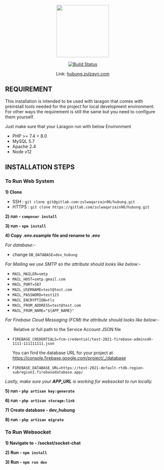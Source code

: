 <p align="center"><a href="https://hubung.zulzayn.com/" target="_blank"><img src="https://gitlab.com/zulwaqarzain96/hubung/-/raw/master/public/icons/192.png" width="170"></a></p>

<p align="center">
<a href="https://gitlab.com/ImranShamm/hse-magicx/-/pipelines"><img src="https://travis-ci.org/laravel/framework.svg" alt="Build Status"></a>
</p>

<p align="center">
Link: <a href="https://hubung.zulzayn.com" target="_blank">hubung.zulzayn.com</a>
</p>

## REQUIREMENT
This installation is intended to be used with laragon that comes with preinstall tools needed for the project for local development environment. For other ways the requirement is still the same but you need to configure them yourself.

Just make sure that your Laragon run with below Environment
- PHP >= 7.4 < 8.0
- MySQL 5.7
- Apache 2.4
- Node v12

## INSTALLATION STEPS

### To Run Web System

**1) Clone**
- SSH : `git clone git@gitlab.com:zulwaqarzain96/hubung.git`
- HTTPS : `git clone https://gitlab.com/zulwaqarzain96/hubung.git`

**2) run - `composer install`**

**3) run - `npm install`**

**4) Copy .env.example file and rename to .env** 

_For database:-_
- change `DB_DATABASE=dev_hubung`

_For Mailing we use SMTP so the attribute should looks like below:-_
- `MAIL_MAILER=smtp`
- `MAIL_HOST=smtp.gmail.com`
- `MAIL_PORT=587`
- `MAIL_USERNAME=test@test.com`
- `MAIL_PASSWORD=test123`
- `MAIL_ENCRYPTION=tls`
- `MAIL_FROM_ADDRESS=test@test.com`
- `MAIL_FROM_NAME="${APP_NAME}"`

_For Firebase Cloud Messaging (FCM) the attribute should looks like below:-_
   
&nbsp;&nbsp;&nbsp;&nbsp;&nbsp;&nbsp;&nbsp;Relative or full path to the Service Account JSON file
- `FIREBASE_CREDENTIALS=fcm-credential/test-2021-firebase-adminsdk-1111-111111111.json`

   You can find the database URL for your project at https://console.firebase.google.com/project/_/database
- `FIREBASE_DATABASE_URL=https://test-2021-default-rtdb.region-subregion1.firebasedatabase.app/`

_Lastly, make sure your **APP_URL** is working for websocket to run locally._

**5) run - `php artisan key:generate`**

**6) run - `php artisan storage:link`**

**7) Create database - dev_hubung**

**8) run - `php artisan migrate`**

### To Run Websocket

**1) Navigate to - /socket/socket-chat**

**2) Run - `npm install`**

**3) Run - `npm run dev`**

